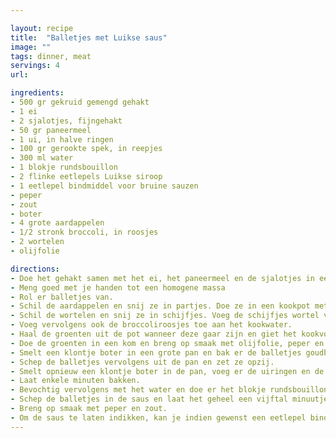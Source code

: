 ```yaml
---

layout: recipe
title:  "Balletjes met Luikse saus"
image: ""
tags: dinner, meat
servings: 4
url: 

ingredients:
- 500 gr gekruid gemengd gehakt
- 1 ei
- 2 sjalotjes, fijngehakt
- 50 gr paneermeel
- 1 ui, in halve ringen
- 100 gr gerookte spek, in reepjes
- 300 ml water
- 1 blokje rundsbouillon
- 2 flinke eetlepels Luikse siroop
- 1 eetlepel bindmiddel voor bruine sauzen
- peper
- zout
- boter
- 4 grote aardappelen
- 1/2 stronk broccoli, in roosjes
- 2 wortelen
- olijfolie

directions:
- Doe het gehakt samen met het ei, het paneermeel en de sjalotjes in een grote kom.
- Meng goed met je handen tot een homogene massa
- Rol er balletjes van. 
- Schil de aardappelen en snij ze in partjes. Doe ze in een kookpot met water en laat deze koken tot ze gaar zijn.
- Schil de wortelen en snij ze in schijfjes. Voeg de schijfjes wortel vervolgens toe aan de kookpot met aardappelen.
- Voeg vervolgens ook de broccoliroosjes toe aan het kookwater.
- Haal de groenten uit de pot wanneer deze gaar zijn en giet het kookvocht weg.
- Doe de groenten in een kom en breng op smaak met olijfolie, peper en zout. Hou ze warm tot de balletjes klaar zijn.
- Smelt een klontje boter in een grote pan en bak er de balletjes goudbruin in.
- Schep de balletjes vervolgens uit de pan en zet ze opzij.
- Smelt opnieuw een klontje boter in de pan, voeg er de uiringen en de reepjes gerookte spek aan toe.
- Laat enkele minuten bakken.
- Bevochtig vervolgens met het water en doe er het blokje rundsbouillon en de Luikse siroop bij.
- Schep de balletjes in de saus en laat het geheel een vijftal minuutjes sudderen op een middelhoog vuur.
- Breng op smaak met peper en zout.
- Om de saus te laten indikken, kan je indien gewenst een eetlepel bindmiddel voor bruine sauzen toevoegen.
---
```

